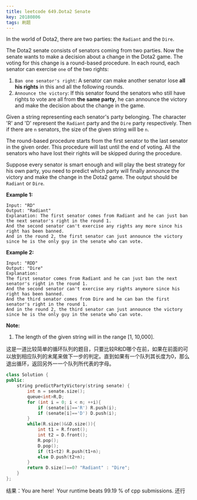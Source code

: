```yaml
---
title: leetcode 649.Dota2 Senate
key: 20180806
tags: 刷题
---
```


In the world of Dota2, there are two parties: the `Radiant` and the `Dire`.

The Dota2 senate consists of senators coming from two parties. Now the senate wants to make a decision about a change in the Dota2 game. The voting for this change is a round-based procedure. In each round, each senator can exercise `one` of the two rights:

1. `Ban one senator's right`: 
   A senator can make another senator lose **all his rights** in this and all the following rounds.
2. `Announce the victory`: 
   If this senator found the senators who still have rights to vote are all from **the same party**, he can announce the victory and make the decision about the change in the game.

Given a string representing each senator's party belonging. The character 'R' and 'D' represent the `Radiant` party and the `Dire` party respectively. Then if there are `n` senators, the size of the given string will be `n`.

The round-based procedure starts from the first senator to the last senator in the given order. This procedure will last until the end of voting. All the senators who have lost their rights will be skipped during the procedure.

Suppose every senator is smart enough and will play the best strategy for his own party, you need to predict which party will finally announce the victory and make the change in the Dota2 game. The output should be `Radiant` or `Dire`.

**Example 1:**

```
Input: "RD"
Output: "Radiant"
Explanation: The first senator comes from Radiant and he can just ban the next senator's right in the round 1. 
And the second senator can't exercise any rights any more since his right has been banned. 
And in the round 2, the first senator can just announce the victory since he is the only guy in the senate who can vote.
```

**Example 2:**

```
Input: "RDD"
Output: "Dire"
Explanation: 
The first senator comes from Radiant and he can just ban the next senator's right in the round 1. 
And the second senator can't exercise any rights anymore since his right has been banned. 
And the third senator comes from Dire and he can ban the first senator's right in the round 1. 
And in the round 2, the third senator can just announce the victory since he is the only guy in the senate who can vote.
```

**Note:**

1. The length of the given string will in the range [1, 10,000].

这是一道比较简单的循环队列的题目，只要比较R和D哪个在前，如果在前面的可以放到相应队列的末尾来做下一步的判定。直到如果有一个队列其长度为0，那么退出循环，返回另外一一个队列所代表的字母。

```c++
class Solution {
public:
    string predictPartyVictory(string senate) {
        int n = senate.size();
        queue<int>R,D;
        for (int i = 0; i < n; ++i){
        	if (senate[i]=='R')	R.push(i);
        	if (senate[i]=='D') D.push(i);
        }
        while(R.size()&&D.size()){
        	int t1 = R.front(); 
        	int t2 = D.front();
        	R.pop();
        	D.pop();
        	if (t1<t2) R.push(t1+n);
        	else D.push(t2+n);
        }
        return D.size()==0? "Radiant" : "Dire";
    }
};
```



结果：You are here!  Your runtime beats 99.19 % of cpp submissions. 还行